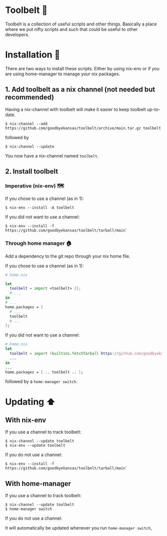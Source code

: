 # Toolbelt 🧰
Toolbelt is a collection of useful scripts and other things. Basically a place where we put nifty
scripts and such that could be useful to other developers.

# Installation 💾
There are two ways to install these scripts. Either by using nix-env or if you are using
home-manager to manage your nix packages.

## 1. Add toolbelt as a nix channel (not needed but recommended)

Having a nix-channel with toolbelt will make it easier to keep toolbelt up-to-date.

```
$ nix-channel --add https://github.com/goodbyekansas/toolbelt/archive/main.tar.gz toolbelt
```

followed by

```
$ nix-channel --update
```

You now have a nix-channel named `toolbelt`.

## 2. Install toolbelt

### Imperative (nix-env) 🗺️
    
If you chose to use a channel (as in 1):

```
$ nix-env --install -A toolbelt
```

If you did not want to use a channel:

```
$ nix-env --install -f https://github.com/goodbyekansas/toolbelt/tarball/main`
```

### Through home manager 🏠
    
Add a dependency to the git repo through your nix home file.

If you chose to use a channel (as in 1):

```nix
# home.nix

let
  toolbelt = import <toolbelt> {};
  # ...
in
# ...
home.packages = [
  # ...
  toolbelt
  # ...
];
```

If you did not want to use a channel:

```nix
# home.nix
let
  toolbelt = import (builtins.fetchTarball https://github.com/goodbyekansas/toolbelt/tarball/main) {};
  ...
in
...
home.packages = [ .. toolbelt .. ];
```

followed by a `home-manager switch`.

# Updating ⬆️

## With nix-env

If you use a channel to track toolbelt:

```
$ nix-channel --update toolbelt
$ nix-env --update toolbelt
```

If you do not use a channel:

```
$ nix-env --install -f https://github.com/goodbyekansas/toolbelt/tarball/main`
```

## With home-manager

If you use a channel to track toolbelt:

```
$ nix-channel --update toolbelt
$ home-manager switch
```

If you do not use a channel:

It will automatically be updated whenever you run `home-manager switch`,
